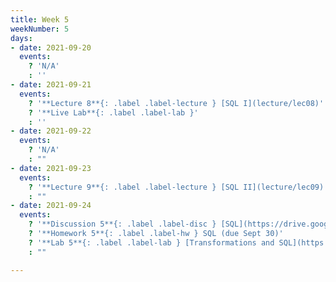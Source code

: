 ```yaml
---
title: Week 5
weekNumber: 5
days:
- date: 2021-09-20
  events:
    ? 'N/A'
    : ''
- date: 2021-09-21
  events:
    ? '**Lecture 8**{: .label .label-lecture } [SQL I](lecture/lec08)'
    ? '**Live Lab**{: .label .label-lab }'
    : ''
- date: 2021-09-22
  events:
    ? 'N/A'
    : ""
- date: 2021-09-23
  events:
    ? '**Lecture 9**{: .label .label-lecture } [SQL II](lecture/lec09)'
    : ""
- date: 2021-09-24
  events:
    ? '**Discussion 5**{: .label .label-disc } [SQL](https://drive.google.com/file/d/1bsY9yQBM2sLir8fBzw9AQC2M-jJfqYVZ/view?usp=sharing) ([solutions](https://drive.google.com/file/d/1Vv7yYX0mnuFAZ2gKQfaLqOoXwveFnA6h/view?usp=sharing))'
    ? '**Homework 5**{: .label .label-hw } SQL (due Sept 30)'
    ? '**Lab 5**{: .label .label-lab } [Transformations and SQL](https://data100.datahub.berkeley.edu/hub/user-redirect/git-pull?repo=https%3A%2F%2Fgithub.com%2FDS-100%2Ffa21&urlpath=lab%2Ftree%2Ffa21%2Flab%2Flab05&branch=main) (due Sept 28)'
    : ""

---
```

